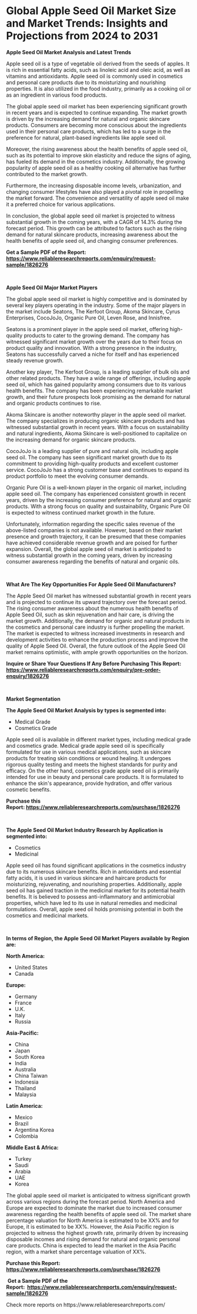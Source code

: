 <p><h1>Global Apple Seed Oil Market Size and Market Trends: Insights and Projections from 2024 to 2031</h1></p><p><strong>Apple Seed Oil Market Analysis and Latest Trends</strong></p>
<p><p>Apple seed oil is a type of vegetable oil derived from the seeds of apples. It is rich in essential fatty acids, such as linoleic acid and oleic acid, as well as vitamins and antioxidants. Apple seed oil is commonly used in cosmetics and personal care products due to its moisturizing and nourishing properties. It is also utilized in the food industry, primarily as a cooking oil or as an ingredient in various food products.</p><p>The global apple seed oil market has been experiencing significant growth in recent years and is expected to continue expanding. The market growth is driven by the increasing demand for natural and organic skincare products. Consumers are becoming more conscious about the ingredients used in their personal care products, which has led to a surge in the preference for natural, plant-based ingredients like apple seed oil.</p><p>Moreover, the rising awareness about the health benefits of apple seed oil, such as its potential to improve skin elasticity and reduce the signs of aging, has fueled its demand in the cosmetics industry. Additionally, the growing popularity of apple seed oil as a healthy cooking oil alternative has further contributed to the market growth.</p><p>Furthermore, the increasing disposable income levels, urbanization, and changing consumer lifestyles have also played a pivotal role in propelling the market forward. The convenience and versatility of apple seed oil make it a preferred choice for various applications.</p><p>In conclusion, the global apple seed oil market is projected to witness substantial growth in the coming years, with a CAGR of 14.3% during the forecast period. This growth can be attributed to factors such as the rising demand for natural skincare products, increasing awareness about the health benefits of apple seed oil, and changing consumer preferences.</p></p>
<p><strong>Get a Sample PDF of the Report:&nbsp; <a href="https://www.reliableresearchreports.com/enquiry/request-sample/1826276">https://www.reliableresearchreports.com/enquiry/request-sample/1826276</a></strong></p>
<p>&nbsp;</p>
<p><strong>Apple Seed Oil Major Market Players</strong></p>
<p><p>The global apple seed oil market is highly competitive and is dominated by several key players operating in the industry. Some of the major players in the market include Seatons, The Kerfoot Group, Akoma Skincare, Cyrus Enterprises, CocoJoJo, Organic Pure Oil, Leven Rose, and Innisfree.</p><p>Seatons is a prominent player in the apple seed oil market, offering high-quality products to cater to the growing demand. The company has witnessed significant market growth over the years due to their focus on product quality and innovation. With a strong presence in the industry, Seatons has successfully carved a niche for itself and has experienced steady revenue growth.</p><p>Another key player, The Kerfoot Group, is a leading supplier of bulk oils and other related products. They have a wide range of offerings, including apple seed oil, which has gained popularity among consumers due to its various health benefits. The company has been experiencing remarkable market growth, and their future prospects look promising as the demand for natural and organic products continues to rise.</p><p>Akoma Skincare is another noteworthy player in the apple seed oil market. The company specializes in producing organic skincare products and has witnessed substantial growth in recent years. With a focus on sustainability and natural ingredients, Akoma Skincare is well-positioned to capitalize on the increasing demand for organic skincare products.</p><p>CocoJoJo is a leading supplier of pure and natural oils, including apple seed oil. The company has seen significant market growth due to its commitment to providing high-quality products and excellent customer service. CocoJoJo has a strong customer base and continues to expand its product portfolio to meet the evolving consumer demands.</p><p>Organic Pure Oil is a well-known player in the organic oil market, including apple seed oil. The company has experienced consistent growth in recent years, driven by the increasing consumer preference for natural and organic products. With a strong focus on quality and sustainability, Organic Pure Oil is expected to witness continued market growth in the future.</p><p>Unfortunately, information regarding the specific sales revenue of the above-listed companies is not available. However, based on their market presence and growth trajectory, it can be presumed that these companies have achieved considerable revenue growth and are poised for further expansion. Overall, the global apple seed oil market is anticipated to witness substantial growth in the coming years, driven by increasing consumer awareness regarding the benefits of natural and organic oils.</p></p>
<p>&nbsp;</p>
<p><strong>What Are The Key Opportunities For Apple Seed Oil Manufacturers?</strong></p>
<p><p>The Apple Seed Oil market has witnessed substantial growth in recent years and is projected to continue its upward trajectory over the forecast period. The rising consumer awareness about the numerous health benefits of Apple Seed Oil, such as skin rejuvenation and hair care, is driving the market growth. Additionally, the demand for organic and natural products in the cosmetics and personal care industry is further propelling the market. The market is expected to witness increased investments in research and development activities to enhance the production process and improve the quality of Apple Seed Oil. Overall, the future outlook of the Apple Seed Oil market remains optimistic, with ample growth opportunities on the horizon.</p></p>
<p><strong>Inquire or Share Your Questions If Any Before Purchasing This Report: <a href="https://www.reliableresearchreports.com/enquiry/pre-order-enquiry/1826276">https://www.reliableresearchreports.com/enquiry/pre-order-enquiry/1826276</a></strong></p>
<p>&nbsp;</p>
<p><strong>Market Segmentation</strong></p>
<p><strong>The Apple Seed Oil Market Analysis by types is segmented into:</strong></p>
<p><ul><li>Medical Grade</li><li>Cosmetics Grade</li></ul></p>
<p><p>Apple seed oil is available in different market types, including medical grade and cosmetics grade. Medical grade apple seed oil is specifically formulated for use in various medical applications, such as skincare products for treating skin conditions or wound healing. It undergoes rigorous quality testing and meets the highest standards for purity and efficacy. On the other hand, cosmetics grade apple seed oil is primarily intended for use in beauty and personal care products. It is formulated to enhance the skin's appearance, provide hydration, and offer various cosmetic benefits.</p></p>
<p><strong>Purchase this Report:&nbsp;<a href="https://www.reliableresearchreports.com/purchase/1826276">https://www.reliableresearchreports.com/purchase/1826276</a></strong></p>
<p>&nbsp;</p>
<p><strong>The Apple Seed Oil Market Industry Research by Application is segmented into:</strong></p>
<p><ul><li>Cosmetics</li><li>Medicinal</li></ul></p>
<p><p>Apple seed oil has found significant applications in the cosmetics industry due to its numerous skincare benefits. Rich in antioxidants and essential fatty acids, it is used in various skincare and haircare products for moisturizing, rejuvenating, and nourishing properties. Additionally, apple seed oil has gained traction in the medicinal market for its potential health benefits. It is believed to possess anti-inflammatory and antimicrobial properties, which have led to its use in natural remedies and medicinal formulations. Overall, apple seed oil holds promising potential in both the cosmetics and medicinal markets.</p></p>
<p>&nbsp;</p>
<p><strong>In terms of Region, the Apple Seed Oil Market Players available by Region are:</strong></p>
<p>
    <p> <strong> North America: </strong>
        <ul>
            <li>United States</li>
            <li>Canada</li>
        </ul>
        </p> 
    <p> <strong> Europe: </strong>
        <ul>
            <li>Germany</li>
            <li>France</li>
            <li>U.K.</li>
            <li>Italy</li>
            <li>Russia</li>
        </ul>
        </p> 
    <p> <strong> Asia-Pacific: </strong>
        <ul>
            <li>China</li>
            <li>Japan</li>
            <li>South Korea</li>
            <li>India</li>
            <li>Australia</li>
            <li>China Taiwan</li>
            <li>Indonesia</li>
            <li>Thailand</li>
            <li>Malaysia</li>
        </ul>
        </p> 
    <p> <strong> Latin America: </strong>
        <ul>
            <li>Mexico</li>
            <li>Brazil</li>
            <li>Argentina Korea</li>
            <li>Colombia</li>
        </ul>
        </p> 
    <p> <strong> Middle East & Africa: </strong>
        <ul>
            <li>Turkey</li>
            <li>Saudi</li>
            <li>Arabia</li>
            <li>UAE</li>
            <li>Korea</li>
        </ul>
    </p>
    </p>
<p><p>The global apple seed oil market is anticipated to witness significant growth across various regions during the forecast period. North America and Europe are expected to dominate the market due to increased consumer awareness regarding the health benefits of apple seed oil. The market share percentage valuation for North America is estimated to be XX% and for Europe, it is estimated to be XX%. However, the Asia Pacific region is projected to witness the highest growth rate, primarily driven by increasing disposable incomes and rising demand for natural and organic personal care products. China is expected to lead the market in the Asia Pacific region, with a market share percentage valuation of XX%.</p></p>
<p><strong>Purchase this Report: <a href="https://www.reliableresearchreports.com/purchase/1826276">https://www.reliableresearchreports.com/purchase/1826276</a></strong></p>
<p>&nbsp;<strong>Get a Sample PDF of the Report:&nbsp;&nbsp;<a href="https://www.reliableresearchreports.com/enquiry/request-sample/1826276">https://www.reliableresearchreports.com/enquiry/request-sample/1826276</a></strong></p>
<p><strong></strong></p>
<p>Check more reports on https://www.reliableresearchreports.com/</p>